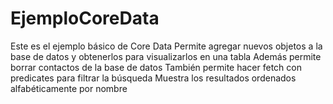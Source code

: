# EjemploCoreData

Este es el ejemplo básico de Core Data
Permite agregar nuevos objetos a la base de datos y obtenerlos para visualizarlos en una tabla
Además permite borrar contactos de la base de datos
También permite hacer fetch con predicates para filtrar la búsqueda
Muestra los resultados ordenados alfabéticamente por nombre
